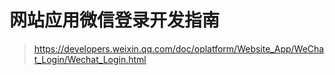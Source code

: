 # 网站应用微信登录开发指南

> https://developers.weixin.qq.com/doc/oplatform/Website_App/WeChat_Login/Wechat_Login.html
